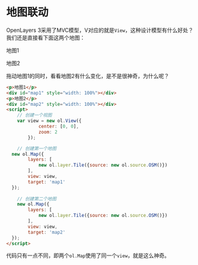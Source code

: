 # 地图联动
OpenLayers 3采用了MVC模型，V对应的就是`View`，这种设计模型有什么好处？我们还是直接看下面这两个地图：

<head>                  
	<link href="../src/ol3.13.1/ol.css" rel="stylesheet" type="text/css" />
	<script type="text/javascript" src="../src/ol3.13.1/ol.js" charset="utf-8"></script>
</head>
<p>地图1</p>
<div id="map1" style="width: 100%"></div>
<p>地图2</p>
<div id="map2" style="width: 100%"></div>
<script>
	// 创建一个视图
	var view = new ol.View({
			center: [0, 0],
			zoom: 2
		});

	// 创建第一个地图
  new ol.Map({
		layers: [
			new ol.layer.Tile({source: new ol.source.OSM()})
		],
		view: view,
		target: 'map1'
  });
	
	// 创建第二个地图
	new ol.Map({
		layers: [
			new ol.layer.Tile({source: new ol.source.OSM()})
		],
		view: view,
		target: 'map2'
  });
</script>

拖动地图1的同时，看看地图2有什么变化，是不是很神奇，为什么呢？

``` html
<p>地图1</p>
<div id="map1" style="width: 100%"></div>
<p>地图2</p>
<div id="map2" style="width: 100%"></div>
<script>
	// 创建一个视图
	var view = new ol.View({
			center: [0, 0],
			zoom: 2
		});

	// 创建第一个地图
  new ol.Map({
		layers: [
			new ol.layer.Tile({source: new ol.source.OSM()})
		],
		view: view,
		target: 'map1'
  });
	
	// 创建第二个地图
	new ol.Map({
		layers: [
			new ol.layer.Tile({source: new ol.source.OSM()})
		],
		view: view,
		target: 'map2'
  });
</script>
```
代码只有一点不同，即两个`ol.Map`使用了同一个`view`，就是这么神奇。